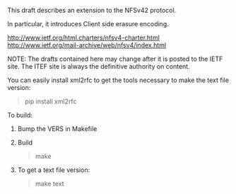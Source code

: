 This draft describes an extension to the NFSv42 protocol.

In particular, it introduces Client side erasure encoding.

http://www.ietf.org/html.charters/nfsv4-charter.html
http://www.ietf.org/mail-archive/web/nfsv4/index.html

NOTE: The drafts contained here may change after it is
posted to the IETF site. The ITEF site is always the
definitive authority on content.

You can easily install xml2rfc to get the tools
necessary to make the text file version:

   > pip install xml2rfc

To build:

1. Bump the VERS in Makefile

2. Build

   > make

3) To get a text file version:

   > make text
